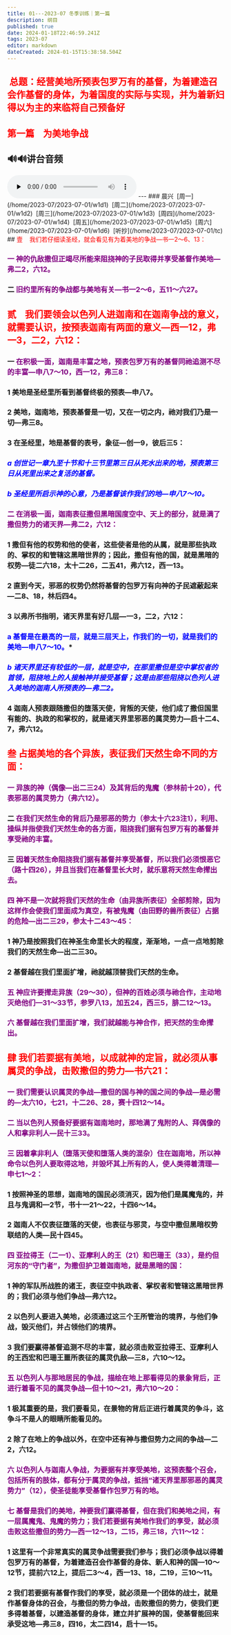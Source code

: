 ```yaml
---
title: 01---2023-07 冬季训练｜第一篇
description: 纲目
published: true
date: 2024-01-18T22:46:59.241Z
tags: 2023-07
editor: markdown
dateCreated: 2024-01-15T15:38:58.504Z
---
```


## <font color=red> 总题：经营美地所预表包罗万有的基督，为着建造召会作基督的身体，为着国度的实际与实现，并为着新妇得以为主的来临将自己预备好</font>

##  <font color=red>第一篇    为美地争战</font>

## 🔊🔊讲台音频
<audio id="audio" controls="" preload="none">
      <source id="mp3" src="/2023-07/msg01.mp3">
</audio>
---
### 晨兴&nbsp;&nbsp;[周一](/home/2023-07/2023-07-01/w1d1)&nbsp;&nbsp;[周二](/home/2023-07/2023-07-01/w1d2)&nbsp;&nbsp;[周三](/home/2023-07/2023-07-01/w1d3)&nbsp;&nbsp;[周四](/home/2023-07/2023-07-01/w1d4)&nbsp;&nbsp;[周五](/home/2023-07/2023-07-01/w1d5)&nbsp;&nbsp;[周六](/home/2023-07/2023-07-01/w1d6)&nbsp;&nbsp;[听抄](/home/2023-07/2023-07-01/tc)
##  <font color=red>壹    我们若仔细读圣经，就会看见有为着美地的争战—书一2～6、13：</font>

### <font color=purple> 一    神的仇敌撒但正竭尽所能来阻挠神的子民取得并享受基督作美地—弗二2，六12。</font>

### 二    <font color=purple> 旧约里所有的争战都与美地有关—书一2～6，五11～六27。</font>

##  <font color=red>贰    我们要领会以色列人进迦南和在迦南争战的意义，就需要认识，按预表迦南有两面的意义—西一12，弗一3，二2，六12：</font>

### 一    <font color=purple> 在积极一面，迦南是丰富之地，预表包罗万有的基督同祂追测不尽的丰富—申八7～10，西一12，弗三8：</font>

### 1    美地是圣经里所看到基督终极的预表—申八7。

### 2    美地，迦南地，预表基督是一切，又在一切之内，祂对我们乃是一切—弗三8。

### 3    在圣经里，地是基督的表号，象征—创一9，彼后三5：

### *<font color=blue> a    创世记一章九至十节和十三节里第三日从死水出来的地，预表第三日从死里出来之复活的基督。</font>*

### *<font color=blue> b    圣经里所启示神的心意，乃是基督该作我们的地—申八7～10。</font>*

### <font color=purple> 二    在消极一面，迦南表征撒但黑暗国度空中、天上的部分，就是满了撒但势力的诸天界—弗二2，六12：</font>

### 1    撒但有他的权势和他的使者，这些使者是他的从属，就是那些执政的、掌权的和管辖这黑暗世界的；因此，撒但有他的国，就是黑暗的权势—徒二六18，太十二26，二五41，弗六12，西一13。

### 2    直到今天，邪恶的权势仍然将基督的包罗万有向神的子民遮蔽起来—二8、18，林后四4。

### 3    以弗所书指明，诸天界里有好几层—一3，二2，六12：

### <font color=blue> a    基督是在最高的一层，就是三层天上，作我们的一切，就是我们的美地—申八7～10。</font>*

### *<font color=blue> b    诸天界里还有较低的一层，就是空中，在那里撒但是空中掌权者的首领，阻挠地上的人接触神并接受基督；这是由那些阻挠以色列人进入美地的迦南人所预表的—弗二2。</font>*

### 4    迦南人预表跟随撒但的堕落天使，背叛的天使，他们成了撒但国里有能的、执政的和掌权的，就是诸天界里邪恶的属灵势力—启十二4、7，弗六12。

##  <font color=red>叁    占据美地的各个异族，表征我们天然生命不同的方面：</font>

### <font color=purple> 一    异族的神（偶像—出二三24）及其背后的鬼魔（参林前十20），代表邪恶的属灵势力（弗六12）。</font>

### 二    <font color=purple> 在我们天然生命的背后乃是邪恶的势力（参太十六23注1），利用、操纵并指使我们天然生命的各方面，阻挠我们据有包罗万有的基督并享受祂的丰富。</font>

### 三    <font color=purple> 因着天然生命阻挠我们据有基督并享受基督，所以我们必须恨恶它（路十四26），并且当我们在基督里长大时，就乐意将天然生命撵出去。</font>

### <font color=purple> 四   神不是一次就将我们天然的生命（由异族所表征）全部剪除，因为这样作会使我们里面成为真空，有被鬼魔（由田野的兽所表征）占据的危险—出二三29，参太十二43～45：</font>

### 1    神乃是按照我们在神圣生命里长大的程度，渐渐地，一点一点地剪除我们的天然生命—出二三30。

### 2    基督越在我们里面扩增，祂就越顶替我们天然的生命。

### <font color=purple> 五    神应许要撵走异族（29～30），但神的百姓必须与祂合作，主动地灭绝他们—31～33节，参罗八13，加五24，西三5，腓二12～13。</font>

### <font color=purple> 六    基督越在我们里面扩增，我们就越能与神合作，把天然的生命撵出。</font>

##  <font color=red>肆    我们若要据有美地，以成就神的定旨，就必须从事属灵的争战，击败撒但的势力—书六21：</font>

### <font color=purple> 一    我们需要认识属灵的争战—撒但的国与神的国之间的争战—是必需的—太六10，七21，十二26、28，赛十四12～14。</font>

### <font color=purple> 二    当以色列人预备好要据有迦南地时，那地满了鬼附的人、拜偶像的人和拿非利人—民十三33。</font>

### <font color=purple> 三    因着拿非利人（堕落天使和堕落人类的混杂）住在迦南地，所以神命令以色列人要取得这地，并毁坏其上所有的人，使人类得着清理—申七1～2：</font>

### 1    按照神圣的思想，迦南地的国民必须消灭，因为他们是属魔鬼的，并且与鬼调和—2节，书十一21～22，十四6～14。

### 2    迦南人不仅表征堕落的天使，也表征与邪灵，与空中撒但黑暗权势联结的人类—民十四45。

### <font color=purple> 四    亚拉得王（二一1）、亚摩利人的王（21）和巴珊王（33），是约但河东的“守门者”，为撒但护卫着迦南地，就是黑暗的国：</font>

### 1    神的军队所战胜的诸王，表征空中执政者、掌权者和管辖这黑暗世界的；我们必须与他们争战—弗六12。

### 2    以色列人要进入美地，必须通过这三个王所管治的境界，与他们争战，毁灭他们，并占领他们的境界。

### 3    我们要赢得基督追测不尽的丰富，就必须击败亚拉得王、亚摩利人的王西宏和巴珊王噩所表征的属灵仇敌—三8，六10～12。

### <font color=purple> 五    以色列人与那地居民的争战，描绘在地上那看得见的景象背后，正进行着看不见的属灵争战—但十10～21，弗六10～20：</font>

### 1    极其重要的是，我们要看见，在景物的背后正进行着属灵的争斗，这争斗不是人的眼睛所能看见的。

### 2    除了在地上的争战以外，在空中还有神与撒但势力之间的争战—二2，六12。

### <font color=purple> 六    以色列人与迦南人争战，为要据有并享受美地，这预表整个召会，包括所有的肢体，都有分于属灵的争战，抵挡“诸天界里那邪恶的属灵势力”（12），使圣徒能享受基督作包罗万有的地。</font>

### <font color=purple> 七    基督是我们的美地，神要我们赢得基督，但在我们和美地之间，有一层属魔鬼、鬼魔的势力；我们若要据有美地作我们的享受，就必须击败这些撒但的势力—西一12～13，二15，弗三18，六11～12：</font>

### 1    这里有一个非常真实的属灵争战需要我们参与；我们必须争战以得着包罗万有的基督，为着建造召会作基督的身体、新人和神的国—10～12节，提前六12上，提后二3～4，西一13、18，二19，三10～11。

### 2    我们若要据有基督作我们的享受，就必须是一个团体的战士，就是作基督身体的召会，与撒但的势力争战，击败撒但的势力，使我们更多得着基督，以建造基督的身体，建立并扩展神的国，使基督能回来承受这地—弗三8，四16，太二四14，启十—15。

<!-- Google tag (gtag.js) -->

<script async src="https://www.googletagmanager.com/gtag/js?id=G-1P8709Z16T"></script>

<script>

 window.dataLayer = window.dataLayer || [];

 function gtag(){dataLayer.push(arguments);}

 gtag('js', new Date());



 gtag('config', 'G-1P8709Z16T');

</script>
